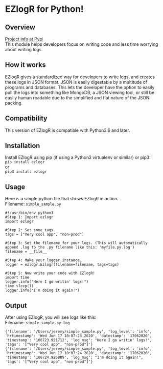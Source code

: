 # EZlogR for Python!
## Overview
[Project info at Pypi](https://pypi.org/project/EZlogR/) <br>
This module helps developers focus on writing code and less time worrying about writing logs. 

## How it works
EZlogR gives a standardized way for developers to write logs, and creates these logs in JSON format. JSON is easily digestable by a multitude of programs and databases. This lets the developer have the option to easily pull the logs into something like MongoDB, a JSON viewing tool, or still be easily human readable due to the simplified and flat nature of the JSON packing.

## Compatibility
This version of EZlogR is compatible with Python3.6 and later.

## Installation
Install EZlogR using pip (if using a Python3 virtualenv or similar) or pip3: <br>
`pip install ezlogr`<br> 
or <br>
`pip3 install ezlogr`

## Usage
Here is a simple python file that shows EZlogR in action.<br>
Filename: `simple_sample.py`
```
#!/usr/bin/env python3
#Step 1: Import ezlogr
import ezlogr

#Step 2: Set some tags
tags = ["Very cool app", "non-prod"]

#Step 3: Set the filename for your logs. (This will automatically append .log to the .py filename like this: 'myfile.py.log')
filename = __file__

#Step 4: Make your logger instance.
logger = ezlogr.Ezlogr(filename=filename, tags=tags)

#Step 5: Now write your code with EZlogR!
import time
logger.info("Here I go writin' logs!")
time.sleep(1)
logger.info("I'm doing it again!")
```

## Output
After using EZlogR, you will see logs like this:<br> 
Filename: `simple_sample.py.log`
```
{'filename': '/Users/jeremy/simple_sample.py', 'log_level': 'info', 'hrtimestamp': 'Wed Jun 17 10:07:23 2020', 'datestamp': '17062020', 'timestamp': '100723.921712', 'log_msg': "Here I go writin' logs!", 'tags': '["Very cool app", "non-prod"]'}
{'filename': '/Users/jeremy/simple_sample.py', 'log_level': 'info', 'hrtimestamp': 'Wed Jun 17 10:07:24 2020', 'datestamp': '17062020', 'timestamp': '100724.926889', 'log_msg': "I'm doing it again!", 'tags': '["Very cool app", "non-prod"]'}
```